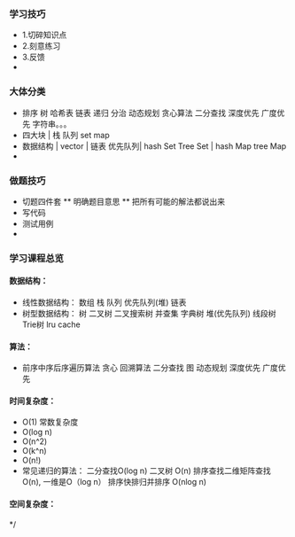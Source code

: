 ### 学习技巧
 * 1.切碎知识点
 * 2.刻意练习
 * 3.反馈
 * 
### 大体分类
 * 排序 树 哈希表 链表 递归 分治 动态规划 贪心算法 二分查找 深度优先 广度优先 字符串。。。
 * 四大块   |    栈        队列               set                  map
 * 数据结构 |  vector | 链表 优先队列| hash Set  Tree Set | hash Map  tree Map
 * 
### 做题技巧
 * 切题四件套
 **  明确题目意思
 **  把所有可能的解法都说出来
 * 写代码
 * 测试用例
 * 
### 学习课程总览
#### 数据结构：
 * 线性数据结构： 数组 栈 队列 优先队列(堆) 链表
 * 树型数据结构： 树 二叉树 二叉搜索树 并查集 字典树 堆(优先队列) 线段树  Trie树  lru cache
#### 算法：
 * 前序中序后序遍历算法 贪心 回溯算法 二分查找 图 动态规划 深度优先 广度优先
#### 时间复杂度：
 * O(1) 常数复杂度
 * O(log n)
 * O(n^2)
 * O(k^n)
 * O(n!)
 * 常见递归的算法： 二分查找O(log n) 二叉树 O(n) 排序查找二维矩阵查找O(n), 一维是O（log n） 排序快排归并排序 O(nlog n)
#### 空间复杂度：
 */
